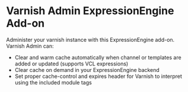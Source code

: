 Varnish Admin ExpressionEngine Add-on
===============

Administer your varnish instance with this ExpressionEngine add-on. Varnish Admin
can:

* Clear and warm cache automatically when channel or templates are added or updated (supports VCL expressions)
* Clear cache on demand in your ExpressionEngine backend
* Set proper cache-control and expires header for Varnish to interpret using the included module tags
